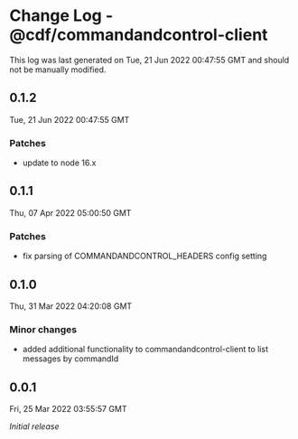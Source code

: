 # Change Log - @cdf/commandandcontrol-client

This log was last generated on Tue, 21 Jun 2022 00:47:55 GMT and should not be manually modified.

## 0.1.2
Tue, 21 Jun 2022 00:47:55 GMT

### Patches

- update to node 16.x

## 0.1.1
Thu, 07 Apr 2022 05:00:50 GMT

### Patches

- fix parsing of COMMANDANDCONTROL_HEADERS config setting

## 0.1.0
Thu, 31 Mar 2022 04:20:08 GMT

### Minor changes

- added additional functionality to commandandcontrol-client to list messages by commandId

## 0.0.1
Fri, 25 Mar 2022 03:55:57 GMT

_Initial release_

